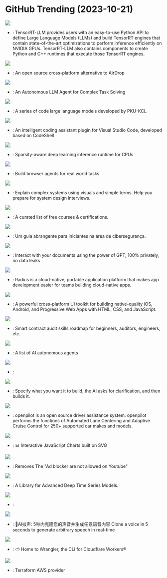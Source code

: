# GitHub Trending (2023-10-21)

![](https://img.shields.io/badge/C%2B%2B-New%20167-green?style=flat-square&logo=appveyor)
- [](https://github.comundefined): TensorRT-LLM provides users with an easy-to-use Python API to define Large Language Models (LLMs) and build TensorRT engines that contain state-of-the-art optimizations to perform inference efficiently on NVIDIA GPUs. TensorRT-LLM also contains components to create Python and C++ runtimes that execute those TensorRT engines.

![](https://img.shields.io/badge/Dart-New%201-green?style=flat-square&logo=appveyor)
- [](https://github.comundefined): An open source cross-platform alternative to AirDrop

![](https://img.shields.io/badge/TypeScript-New%20371-green?style=flat-square&logo=appveyor)
- [](https://github.comundefined): An Autonomous LLM Agent for Complex Task Solving

![](https://img.shields.io/badge/Python-New%20100-green?style=flat-square&logo=appveyor)
- [](https://github.comundefined): A series of code large language models developed by PKU-KCL

![](https://img.shields.io/badge/TypeScript-New%2038-green?style=flat-square&logo=appveyor)
- [](https://github.comundefined): An intelligent coding assistant plugin for Visual Studio Code, developed based on CodeShell

![](https://img.shields.io/badge/Python-New%2070-green?style=flat-square&logo=appveyor)
- [](https://github.comundefined): Sparsity-aware deep learning inference runtime for CPUs

![](https://img.shields.io/badge/Python-New%20108-green?style=flat-square&logo=appveyor)
- [](https://github.comundefined): Build browser agents for real world tasks

![](https://img.shields.io/badge/none-New%203-green?style=flat-square&logo=appveyor)
- [](https://github.comundefined): Explain complex systems using visuals and simple terms. Help you prepare for system design interviews.

![](https://img.shields.io/badge/none-New%20751-green?style=flat-square&logo=appveyor)
- [](https://github.comundefined): A curated list of free courses & certifications.

![](https://img.shields.io/badge/none-New%2020-green?style=flat-square&logo=appveyor)
- [](https://github.comundefined): Um guia abrangente para iniciantes na área de cibersegurança.

![](https://img.shields.io/badge/Python-New%2058-green?style=flat-square&logo=appveyor)
- [](https://github.comundefined): Interact with your documents using the power of GPT, 100% privately, no data leaks

![](https://img.shields.io/badge/Go-New%2059-green?style=flat-square&logo=appveyor)
- [](https://github.comundefined): Radius is a cloud-native, portable application platform that makes app development easier for teams building cloud-native apps.

![](https://img.shields.io/badge/TypeScript-New%20104-green?style=flat-square&logo=appveyor)
- [](https://github.comundefined): A powerful cross-platform UI toolkit for building native-quality iOS, Android, and Progressive Web Apps with HTML, CSS, and JavaScript.

![](https://img.shields.io/badge/none-New%2015-green?style=flat-square&logo=appveyor)
- [](https://github.comundefined): Smart contract audit skills roadmap for beginners, auditors, engineers, etc.

![](https://img.shields.io/badge/none-New%2031-green?style=flat-square&logo=appveyor)
- [](https://github.comundefined): A list of AI autonomous agents

![](https://img.shields.io/badge/TypeScript-New%2031-green?style=flat-square&logo=appveyor)
- [](https://github.comundefined): 

![](https://img.shields.io/badge/Python-New%2051-green?style=flat-square&logo=appveyor)
- [](https://github.comundefined): Specify what you want it to build, the AI asks for clarification, and then builds it.

![](https://img.shields.io/badge/Python-New%205-green?style=flat-square&logo=appveyor)
- [](https://github.comundefined): openpilot is an open source driver assistance system. openpilot performs the functions of Automated Lane Centering and Adaptive Cruise Control for 250+ supported car makes and models.

![](https://img.shields.io/badge/JavaScript-New%2021-green?style=flat-square&logo=appveyor)
- [](https://github.comundefined): 📊 Interactive JavaScript Charts built on SVG

![](https://img.shields.io/badge/JavaScript-New%20311-green?style=flat-square&logo=appveyor)
- [](https://github.comundefined): Removes The "Ad blocker are not allowed on Youtube"

![](https://img.shields.io/badge/Shell-New%20118-green?style=flat-square&logo=appveyor)
- [](https://github.comundefined): A Library for Advanced Deep Time Series Models.

![](https://img.shields.io/badge/Python-New%2080-green?style=flat-square&logo=appveyor)
- [](https://github.comundefined): 

![](https://img.shields.io/badge/Python-New%209-green?style=flat-square&logo=appveyor)
- [](https://github.comundefined): 🚀AI拟声: 5秒内克隆您的声音并生成任意语音内容 Clone a voice in 5 seconds to generate arbitrary speech in real-time

![](https://img.shields.io/badge/TypeScript-New%2033-green?style=flat-square&logo=appveyor)
- [](https://github.comundefined): ⛅️ Home to Wrangler, the CLI for Cloudflare Workers®

![](https://img.shields.io/badge/Go-New%202-green?style=flat-square&logo=appveyor)
- [](https://github.comundefined): Terraform AWS provider

